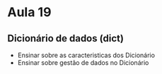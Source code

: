 # Aula 19

## Dicionário de dados (dict)

- Ensinar sobre as caracteristicas dos Dicionário
- Ensinar sobre gestão de dados no Dicionário